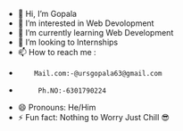 - 👋 Hi, I’m Gopala
- 👀 I’m interested in Web Devolopment
- 🌱 I’m currently learning Web Development 
- 💞️ I’m looking to Internships 
- 📫 How to reach me :
-         Mail.com:-@ursgopala63@gmail.com
-          Ph.NO:-6301790224
- 😄 Pronouns: He/Him
- ⚡ Fun fact: Nothing to Worry Just Chill 😎

<!---
ursgopala/ursgopala is a ✨ special ✨ repository because its `README.md` (this file) appears on your GitHub profile.
You can click the Preview link to take a look at your changes.
--->
